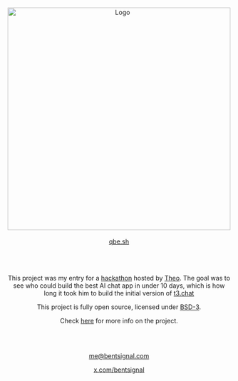 <a name="readme-top"></a>

<br />
<div align="center">
  <a href="https://www.youtube.com/watch?v=0tyf2mZNXcs">
    <img src="docs/assets/ar.gif" alt="Logo" width="500px">
  </a>
  <br />
  <br />
  <a href="https://www.qbe.sh" target="_blank">
    qbe.sh
  </a>
</div>
<br />
<br />
<br />
<div align="center">

This project was my entry for a [hackathon](https://cloneathon.t3.chat/) hosted by [Theo](https://www.x.com/theo). The goal was to see who could build the best AI chat app in under 10 days, which is how long it took him to build the initial version of [t3.chat](https://t3.chat)

This project is fully open source, licensed under [BSD-3](./LICENSE).

Check [here](https://www.bentsignal.com/qbe) for more info on the project.

<br />
<br />

me@bentsignal.com

[x.com/bentsignal](https://x.com/bentsignal)

</div>
